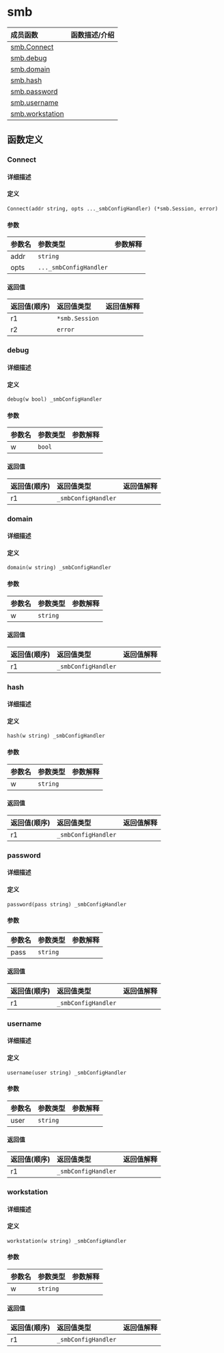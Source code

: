 # smb

|成员函数|函数描述/介绍|
|:------|:--------|
| [smb.Connect](#Connect) ||
| [smb.debug](#debug) ||
| [smb.domain](#domain) ||
| [smb.hash](#hash) ||
| [smb.password](#password) ||
| [smb.username](#username) ||
| [smb.workstation](#workstation) ||


## 函数定义
### Connect

#### 详细描述


#### 定义

`Connect(addr string, opts ..._smbConfigHandler) (*smb.Session, error)`

#### 参数
|参数名|参数类型|参数解释|
|:-----------|:---------- |:-----------|
| addr | `string` |   |
| opts | `..._smbConfigHandler` |   |

#### 返回值
|返回值(顺序)|返回值类型|返回值解释|
|:-----------|:---------- |:-----------|
| r1 | `*smb.Session` |   |
| r2 | `error` |   |


### debug

#### 详细描述


#### 定义

`debug(w bool) _smbConfigHandler`

#### 参数
|参数名|参数类型|参数解释|
|:-----------|:---------- |:-----------|
| w | `bool` |   |

#### 返回值
|返回值(顺序)|返回值类型|返回值解释|
|:-----------|:---------- |:-----------|
| r1 | `_smbConfigHandler` |   |


### domain

#### 详细描述


#### 定义

`domain(w string) _smbConfigHandler`

#### 参数
|参数名|参数类型|参数解释|
|:-----------|:---------- |:-----------|
| w | `string` |   |

#### 返回值
|返回值(顺序)|返回值类型|返回值解释|
|:-----------|:---------- |:-----------|
| r1 | `_smbConfigHandler` |   |


### hash

#### 详细描述


#### 定义

`hash(w string) _smbConfigHandler`

#### 参数
|参数名|参数类型|参数解释|
|:-----------|:---------- |:-----------|
| w | `string` |   |

#### 返回值
|返回值(顺序)|返回值类型|返回值解释|
|:-----------|:---------- |:-----------|
| r1 | `_smbConfigHandler` |   |


### password

#### 详细描述


#### 定义

`password(pass string) _smbConfigHandler`

#### 参数
|参数名|参数类型|参数解释|
|:-----------|:---------- |:-----------|
| pass | `string` |   |

#### 返回值
|返回值(顺序)|返回值类型|返回值解释|
|:-----------|:---------- |:-----------|
| r1 | `_smbConfigHandler` |   |


### username

#### 详细描述


#### 定义

`username(user string) _smbConfigHandler`

#### 参数
|参数名|参数类型|参数解释|
|:-----------|:---------- |:-----------|
| user | `string` |   |

#### 返回值
|返回值(顺序)|返回值类型|返回值解释|
|:-----------|:---------- |:-----------|
| r1 | `_smbConfigHandler` |   |


### workstation

#### 详细描述


#### 定义

`workstation(w string) _smbConfigHandler`

#### 参数
|参数名|参数类型|参数解释|
|:-----------|:---------- |:-----------|
| w | `string` |   |

#### 返回值
|返回值(顺序)|返回值类型|返回值解释|
|:-----------|:---------- |:-----------|
| r1 | `_smbConfigHandler` |   |


